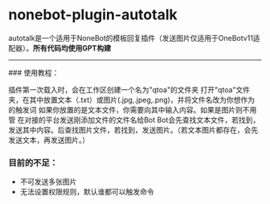 # nonebot-plugin-autotalk
autotalk是一个适用于NoneBot的模板回复插件（发送图片仅适用于OneBotv11适配器）。**所有代码均使用GPT构建**
<hr>
### 使用教程：

插件第一次载入时，会在工作区创建一个名为"qtoa"的文件夹
打开"qtoa"文件夹，在其中放置文本（.txt）或图片(.jpg,.jpeg,.png)，并将文件名改为你想作为的触发词
如果你放置的是文本文件，你需要向其中输入内容。如果是图片则不用管
在对接的平台发送刚添加文件的文件名给Bot
Bot会先查找文本文件，若找到，发送其中内容。后查找图片文件，若找到，发送图片。（若文本图片都存在，会先发送文本，再发送图片。）

### 目前的不足：
 - 不可发送多张图片
 - 无法设置权限规则，默认谁都可以触发命令
